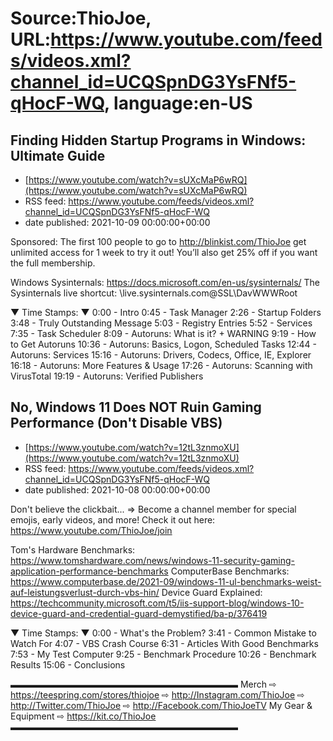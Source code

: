 # Source:ThioJoe, URL:https://www.youtube.com/feeds/videos.xml?channel_id=UCQSpnDG3YsFNf5-qHocF-WQ, language:en-US

## Finding Hidden Startup Programs in Windows: Ultimate Guide
 - [https://www.youtube.com/watch?v=sUXcMaP6wRQ](https://www.youtube.com/watch?v=sUXcMaP6wRQ)
 - RSS feed: https://www.youtube.com/feeds/videos.xml?channel_id=UCQSpnDG3YsFNf5-qHocF-WQ
 - date published: 2021-10-09 00:00:00+00:00

Sponsored: The first 100 people to go to http://blinkist.com/ThioJoe get unlimited access for 1 week to try it out! You’ll also get 25% off if you want the full membership.

Windows Sysinternals: https://docs.microsoft.com/en-us/sysinternals/
The Sysinternals live shortcut:  \\live.sysinternals.com@SSL\DavWWWRoot

▼ Time Stamps: ▼
0:00 - Intro
0:45 - Task Manager
2:26 - Startup Folders
3:48 - Truly Outstanding Message
5:03 - Registry Entries
5:52 - Services
7:35 - Task Scheduler
8:09 - Autoruns: What is it? + WARNING
9:19 - How to Get Autoruns
10:36 - Autoruns: Basics, Logon, Scheduled Tasks
12:44 - Autoruns: Services
15:16 - Autoruns: Drivers, Codecs, Office, IE, Explorer
16:18 - Autoruns: More Features & Usage
17:26 - Autoruns: Scanning with VirusTotal
19:19 - Autoruns: Verified Publishers

## No, Windows 11 Does NOT Ruin Gaming Performance (Don't Disable VBS)
 - [https://www.youtube.com/watch?v=12tL3znmoXU](https://www.youtube.com/watch?v=12tL3znmoXU)
 - RSS feed: https://www.youtube.com/feeds/videos.xml?channel_id=UCQSpnDG3YsFNf5-qHocF-WQ
 - date published: 2021-10-08 00:00:00+00:00

Don't believe the clickbait...
⇒ Become a channel member for special emojis, early videos, and more! Check it out here: https://www.youtube.com/ThioJoe/join

Tom's Hardware Benchmarks: https://www.tomshardware.com/news/windows-11-security-gaming-application-performance-benchmarks
ComputerBase Benchmarks: https://www.computerbase.de/2021-09/windows-11-ul-benchmarks-weist-auf-leistungsverlust-durch-vbs-hin/
Device Guard Explained: https://techcommunity.microsoft.com/t5/iis-support-blog/windows-10-device-guard-and-credential-guard-demystified/ba-p/376419

▼ Time Stamps: ▼
0:00 - What's the Problem?
3:41 - Common Mistake to Watch For
4:07 - VBS Crash Course
6:31 - Articles With Good Benchmarks
7:53 - My Test Computer
9:25 - Benchmark Procedure
10:26 - Benchmark Results
15:06 - Conclusions

▬▬▬▬▬▬▬▬▬▬▬▬▬▬▬▬▬▬▬▬▬▬▬▬▬▬
Merch ⇨ https://teespring.com/stores/thiojoe
⇨ http://Instagram.com/ThioJoe
⇨ http://Twitter.com/ThioJoe
⇨ http://Facebook.com/ThioJoeTV
My Gear & Equipment ⇨ https://kit.co/ThioJoe
▬▬▬▬▬▬▬▬▬▬▬▬▬▬▬▬▬▬▬▬▬▬▬▬▬▬

